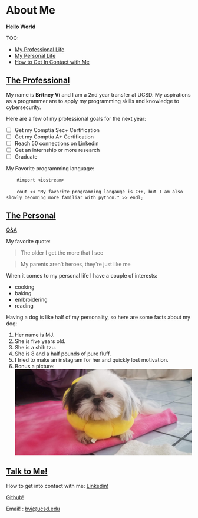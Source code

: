 # About Me
**Hello World**

TOC: 
- [My Professional Life](https://britneyvi.github.io/CSE110_FA2021/#:~:text=Hello%20World-,The%20Professional,-My%20name%20is) 
- [My Personal Life](https://britneyvi.github.io/CSE110_FA2021/#:~:text=with%20python.%22%20%3E%3E%20endl%3B-,The%20Personal,-Q%26A)
- [How to Get In Contact with Me](https://britneyvi.github.io/CSE110_FA2021/#:~:text=Bonus%20a%20picture%3A-,Talk%20to%20Me!,-How%20to%20get)

## [The Professional](https://britneyvi.github.io/CSE110_FA2021/#:~:text=Hello%20World-,The%20Professional,-My%20name%20is)

My name is **Britney Vi** and I am a 2nd year transfer at UCSD. My aspirations as a programmer are to apply my programming skills and knowledge to cybersecurity. 

Here are a few of my professional goals for the next year: 
- [ ] Get my Comptia Sec+ Certification
- [ ] Get my Comptia A+ Certification 
- [ ] Reach 50 connections on Linkedin
- [ ] Get an internship or more research 
- [ ] Graduate 

My Favorite programming language: 
```
    #import <iostream>

    cout << "My favorite programming langauge is C++, but I am also slowly becoming more familiar with python." >> endl; 
```

## [The Personal](https://britneyvi.github.io/CSE110_FA2021/#:~:text=with%20python.%22%20%3E%3E%20endl%3B-,The%20Personal,-Q%26A)

[Q&A](qna.md)

My favorite quote: 
>The older I get the more that I see

>My parents aren't heroes, they're just like me

When it comes to my personal life I have a couple of interests: 
- cooking
- baking 
- embroidering 
- reading 

Having a dog is like half of my personality, so here are some facts about my dog: 
1. Her name is MJ.
2. She is five years old.
3. She is a shih tzu.
4. She is 8 and a half pounds of pure fluff. 
5. I tried to make an instagram for her and quickly lost motivation.
6. Bonus a picture:  
   ![](MJsrs.jpg)

## [Talk to Me!](https://britneyvi.github.io/CSE110_FA2021/#:~:text=Bonus%20a%20picture%3A-,Talk%20to%20Me!,-How%20to%20get)
How to get into contact with me: 
[Linkedin!](https://www.linkedin.com/in/britney-vi/)

[Github!](https://github.com/BritneyVi)

Email! : bvi@ucsd.edu
